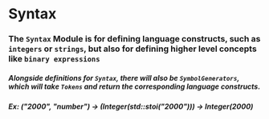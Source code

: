 # Syntax

### The `Syntax` Module is for defining language constructs, such as `integers` or `strings`, but also for defining higher level concepts like `binary expressions`

##### Alongside definitions for `Syntax`, there will also be `SymbolGenerators`, which will take `Tokens` and return the corresponding language constructs.
##### Ex: ("2000", "number") -> (Integer(std::stoi("2000"))) -> Integer(2000)
